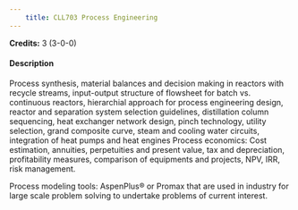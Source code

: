 ```yaml
---
    title: CLL703 Process Engineering
---
```

**Credits:** 3 (3-0-0)



#### Description 
Process synthesis, material balances and decision making in reactors with recycle streams, input-output structure of flowsheet for batch vs. continuous reactors, hierarchial approach for process engineering design, reactor and separation system selection guidelines, distillation column sequencing, heat exchanger network design, pinch technology, utility selection, grand composite curve, steam and cooling water circuits, integration of heat pumps and heat engines Process economics: Cost estimation, annuities, perpetuities and present value, tax and depreciation, profitability measures, comparison of equipments and projects, NPV, IRR, risk management.

Process modeling tools: AspenPlus® or Promax that are used in industry for large scale problem solving to undertake problems of current interest.
